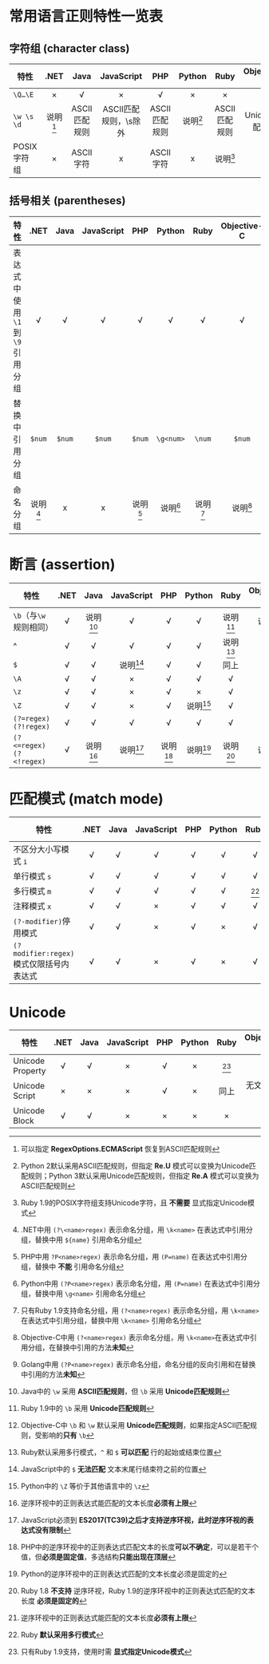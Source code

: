 # 常用语言正则特性一览表

## 字符组 (character class)

特性 | .NET | Java | JavaScript | PHP | Python | Ruby | Objective-C | Golang |
---|:---:|:---:|:-:|:--:|:--:|:------:|:----:|:--:|
`\Q…\E`| × | √ | × |  √ | × |  ×      |    √  | √   |
`\w \s \d`| 说明[^1] | ASCII匹配规则 | ASCII匹配规则，\s除外 | ASCII匹配规则 | 说明[^2] |  ASCII匹配规则 | Unicode匹配规则 | ASCII匹配规则   |
POSIX字符组| × | ASCII字符 | x | ASCII字符 | x | 说明[^3] | x | ASCII字符   |
   

[^1]: 可以指定 **RegexOptions.ECMAScript** 恢复到ASCII匹配规则

[^2]: Python 2默认采用ASCII匹配规则，但指定 **Re.U** 模式可以变换为Unicode匹配规则；Python 3默认采用Unicode匹配规则，但指定 **Re.A** 模式可以变换为ASCII匹配规则

[^3]: Ruby 1.9的POSIX字符组支持Unicode字符，且 **不需要** 显式指定Unicode模式

## 括号相关 (parentheses)

特性 | .NET | Java | JavaScript | PHP | Python | Ruby | Objective-C | Golang |
---|:---:|:---:|:-:|:--:|:--:|:------:|:----:|:--:|
表达式中使用`\1`到 `\9` 引用分组|√|√|√|√|√|√|√|√|
替换中引用分组|`$num`|`$num`|`$num`|`$num`|`\g<num>`|`\num`|`$num`|`$num`|
命名分组|说明[^4]|x|x|说明[^5]|说明[^6]|说明[^7]|说明[^8]|说明[^9]|

[^4]: .NET中用 `(?\<name>regex)` 表示命名分组，用 `\k<name>` 在表达式中引用分组，替换中用 `${name}` 引用命名分组

[^5]: PHP中用 `?P<name>regex)` 表示命名分组，用 `(P=name)` 在表达式中引用分组，替换中 **不能** 引用命名分组

[^6]: Python中用 `(?P<name>regex)` 表示命名分组，用 `(P=name)` 在表达式中引用分组，替换中用 `\g<name>` 引用命名分组

[^7]: 只有Ruby 1.9支持命名分组，用 `(?<name>regex)` 表示命名分组，用 `\k<name>` 在表达式中引用分组，替换中用 `\k<name>` 引用命名分组

[^8]: Objective-C中用 `(?<name>regex)` 表示命名分组，用 `\k<name>`在表达式中引用分组，在替换中引用的方法**未知**

[^9]: Golang中用 `(?P<name>regex)` 表示命名分组，命名分组的反向引用和在替换中引用的方法**未知**


# 断言 (assertion)

特性 | .NET | Java | JavaScript | PHP | Python | Ruby | Objective-C | Golang |
---|:---:|:---:|:-:|:--:|:--:|:------:|:----:|:--:|
`\b`（与`\w`规则相同）| √|说明[^10]| √| √| √|说明[^11]|说明[^12]| √|  
^| √| √| √| √| √|说明[^13]| √| √|
`$`| √| √|说明[^14]| √| √|同上| √| √|
`\A`| √| √| ×| √| √| √| √| √|  
`\z`| √| √| ×| √| ×| √| √| √|  
`\Z`| √| √| ×| √|说明[^15]| √| √| ×|  
`(?=regex)` `(?!regex)`| √| √| √| √| √| √| √| ×|  
`(?<=regex)` `(?<!regex)`| √|说明[^16]|说明[^17]|说明[^18]|说明[^19]|说明[^20]|说明[^21]| ×|

[^10]: Java中的 `\w` 采用 **ASCII匹配规则**，但 `\b` 采用 **Unicode匹配规则**

[^11]: Ruby 1.9中的 `\b` 采用 **Unicode匹配规则**

[^12]: Objective-C中 `\b` 和 `\w` 默认采用 **Unicode匹配规则**，如果指定ASCII匹配规则，受影响的**只有** `\b`

[^13]: Ruby默认采用多行模式，`^` 和 `$` **可以匹配** 行的起始或结束位置

[^14]: JavaScript中的 `$` **无法匹配** 文本末尾行结束符之前的位置

[^15]: Python中的 `\Z` 等价于其他语言中的 `\z` 

[^16]: 逆序环视中的正则表达式能匹配的文本长度**必须有上限**

[^17]: JavaScript必须到 **ES2017(TC39)**之后才支持逆序环视，此时逆序环视的表达式**没有限制**

[^18]: PHP中的逆序环视中的正则表达式匹配文本的长度**可以不确定**，可以是若干个值，但**必须是固定值**，多选结构**只能出现在顶层**

[^19]: Python的逆序环视中的正则表达式匹配的文本长度必须是固定的
 
[^20]: Ruby 1.8 **不支持** 逆序环视，Ruby 1.9的逆序环视中的正则表达式匹配的文本长度 **必须是固定的** 
 
[^21]: 逆序环视中的正则表达式能匹配的文本长度**必须有上限**


# 匹配模式 (match mode)

特性 | .NET | Java | JavaScript | PHP | Python | Ruby | Objective-C | Golang |
---|:---:|:---:|:-:|:--:|:--:|:------:|:----:|:--:|
不区分大小写模式 `i`| √| √| √| √| √| √| √| √| 
单行模式 `s`| √| √| √| √| √| √| √| √| 
多行模式 `m`| √| √| √| √| √| [^22]| √| √| 
注释模式 `x`| √| √| ×| √| √| √| √| ×| 
`(?-modifier)`停用模式| √| √| ×| √| ×| √| √| √| 
`(?modifier:regex)`模式仅限括号内表达式| √| √| ×| √| ×| √| √| √| | 

[^22]: Ruby **默认采用多行模式**

# Unicode

特性 | .NET | Java | JavaScript | PHP | Python | Ruby | Objective-C | Golang |
---|:---:|:---:|:-:|:--:|:--:|:------:|:----:|:--:|
Unicode Property| √| √| ×| √| ×|[^23] | √| √| 
Unicode Script| ×| ×| ×| √| ×|同上|无文档但可用|无文档但可用|
Unicode Block| √| √| ×| ×| ×| ×| ×| ×| 

[^23]: 只有Ruby 1.9支持，使用时需 **显式指定Unicode模式**
